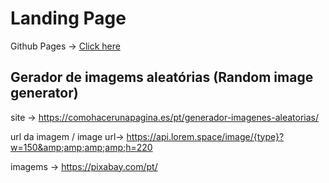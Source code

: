 # Landing Page #

Github Pages -> <a href="https://gabrielssconceicao.github.io/Landing-Page/">Click here</a>

## Gerador de imagems aleatórias (Random image generator) ##
site -> https://comohacerunapagina.es/pt/generador-imagenes-aleatorias/

url da imagem / image url-> https://api.lorem.space/image/{type}?w=150&amp;amp;amp;amp;h=220


imagems -> https://pixabay.com/pt/